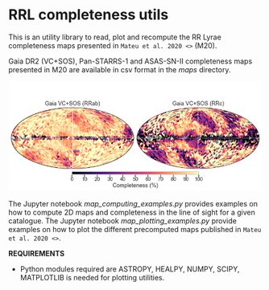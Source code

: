 # **RRL completeness utils**

This is an utility library to read, plot and recompute the RR Lyrae completeness maps presented in `Mateu et al. 2020 <>` (M20).

Gaia DR2 (VC+SOS), Pan-STARRS-1 and ASAS-SN-II completeness maps presented in M20 are available in csv format in the *maps* directory.

![see plot here](maps/VCSOS_final_completeness.png?raw=true "Gaia DR2 (VC+SOS) completeness map")


The Jupyter notebook *map_computing_examples.py* provides examples on how to compute 2D maps and completeness in the line of sight for a given catalogue. The Jupyter notebook  *map_plotting_examples.py* provide examples on how to plot the different precomputed maps published in `Mateu et al. 2020 <>`.

**REQUIREMENTS**

- Python modules required are ASTROPY, HEALPY, NUMPY, SCIPY, MATPLOTLIB is needed for plotting utilities.
